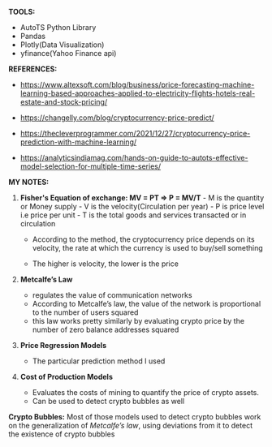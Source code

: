 **TOOLS:**
 - AutoTS Python Library 
 - Pandas
 - Plotly(Data Visualization)
 - yfinance(Yahoo Finance api)

**REFERENCES:**
- https://www.altexsoft.com/blog/business/price-forecasting-machine-learning-based-approaches-applied-to-electricity-flights-hotels-real-estate-and-stock-pricing/ 

- https://changelly.com/blog/cryptocurrency-price-predict/

- https://thecleverprogrammer.com/2021/12/27/cryptocurrency-price-prediction-with-machine-learning/

- https://analyticsindiamag.com/hands-on-guide-to-autots-effective-model-selection-for-multiple-time-series/

**MY NOTES:**

1. **Fisher's Equation of exchange: MV = PT => P = MV/T**
        - M is the quantity or Money supply
        - V is the velocity(Circulation per year)
        - P is price level i.e price per unit
        - T is the total goods and services transacted or in circulation

    - According to the method, the cryptocurrency price depends on its velocity, the rate at which the currency is used to buy/sell something

    - The higher is velocity, the lower is the price

2. **Metcalfe’s Law**
    - regulates the value of communication networks
    - According to Metcalfe’s law, the value of the network is proportional to the number of users squared
    - this law works pretty similarly by evaluating crypto price by the number of zero balance addresses squared

3. **Price Regression Models**
    - The particular prediction method I used

4. **Cost of Production Models**
    - Evaluates the costs of mining to quantify the price of crypto assets.
    - Can be used to detect crypto bubbles as well

**Crypto Bubbles:**
Most of those models used to detect crypto bubbles work on the generalization of *Metcalfe’s law*, using deviations from it to detect the existence of crypto bubbles